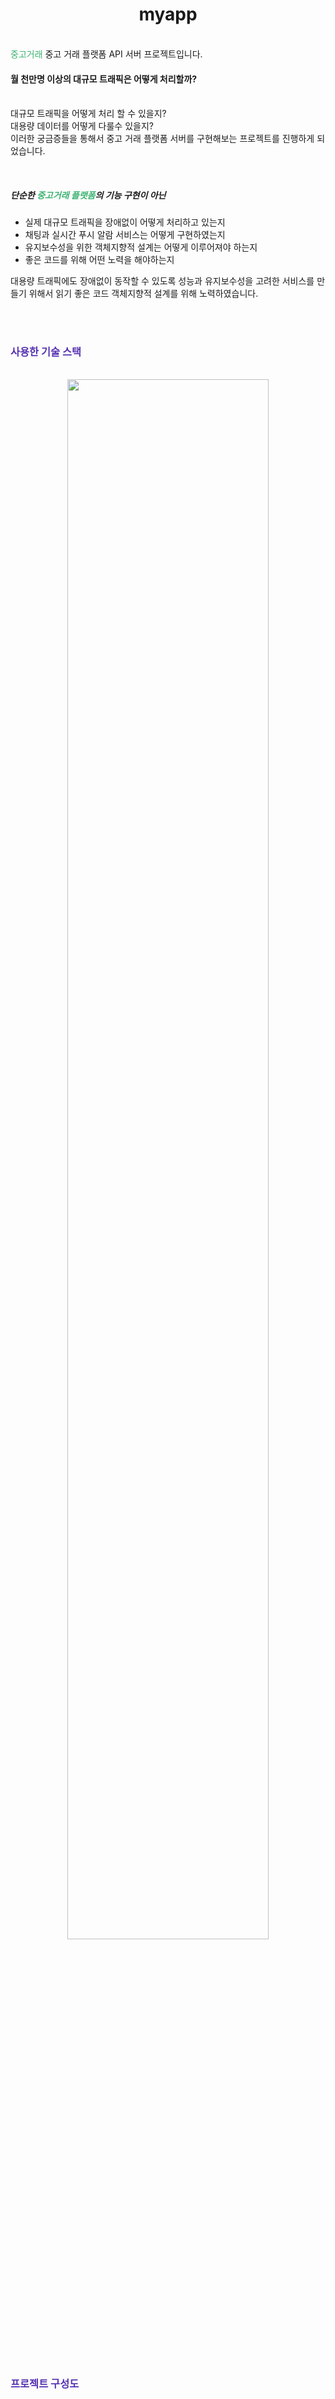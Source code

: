 
<h1 align="center">myapp</h1> </p>


<br>
<span style=color:#3CB371>중고거래</span> 중고 거래 플랫폼 API 서버 프로젝트입니다.</p>

<h4>월 천만명 이상의 대규모 트래픽은 어떻게 처리할까? </h4>
<p>
<br>
대규모 트래픽을 어떻게 처리 할 수 있을지? <br>
대용량 데이터를 어떻게 다룰수 있을지? <br>
이러한 궁금증들을 통해서 중고 거래 플랫폼 서버를 구현해보는 프로젝트를 진행하게 되었습니다.<p>
<br>

<h5>단순한 <span style=color:#3CB371>중고거래 플랫폼</span>의 기능 구현이 아닌</h5>

* 실제 대규모 트래픽을 장애없이 어떻게 처리하고 있는지
* 채팅과 실시간 푸시 알람 서비스는 어떻게 구현하였는지
* 유지보수성을 위한 객체지향적 설계는 어떻게 이루어져야 하는지
* 좋은 코드를 위해 어떤 노력을 해야하는지

대용량 트래픽에도 장애없이 동작할 수 있도록 성능과 유지보수성을 고려한 서비스를 만들기 위해서 읽기 좋은 코드 객체지향적 설계를 위해 노력하였습니다.

<br>
<br>

<h3 style=color:#5733B1>사용한 기술 스택</h3>

<br>

<div align="center"><img src="https://www.notion.so/image/https%3A%2F%2Fs3-us-west-2.amazonaws.com%2Fsecure.notion-static.com%2F610e4875-7e8e-4d51-a2f3-655f7f94d406%2Fskills.png?table=block&id=f8a8ad0d-b98b-4f4a-9601-f9ce3f6c8d30&width=1910&userId=&cache=v2" width="80%"></div>

<br>
<br>
<br>

<h3 style=color:#5733B1>프로젝트 구성도</h3>












